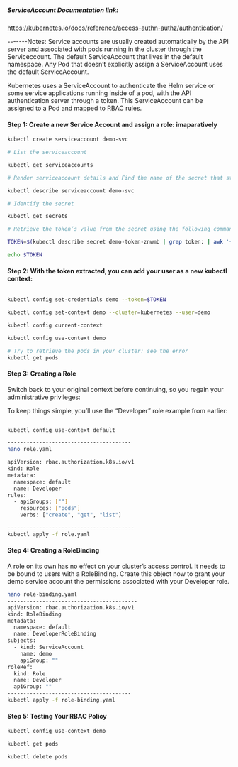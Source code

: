 ##### ServiceAccount Documentation link:

https://kubernetes.io/docs/reference/access-authn-authz/authentication/

-------Notes:
Service accounts are usually created automatically by the API server and associated with pods running in the cluster through the Serviceccount. The default ServiceAccount that lives in the default namespace. Any Pod that doesn’t explicitly assign a ServiceAccount uses the default ServiceAccount.

Kubernetes uses a ServiceAccount to authenticate the Helm service or some service applications running inside of a pod, with the API  authentication server through a token. This ServiceAccount can be assigned to a Pod and mapped to RBAC rules.

#### Step 1: Create a new Service Account and assign a role: imaparatively
```sh
kubectl create serviceaccount demo-svc

# List the serviceaccount

kubectl get serviceaccounts

# Render serviceaccount details and Find the name of the secret that stores the service account’s token

kubectl describe serviceaccount demo-svc

# Identify the secret

kubectl get secrets

# Retrieve the token’s value from the secret using the following command:

TOKEN=$(kubectl describe secret demo-token-znwmb | grep token: | awk '{print $2}')

echo $TOKEN

```
#### Step 2: With the token extracted, you can add your user as a new kubectl context:
```sh

kubectl config set-credentials demo --token=$TOKEN

kubectl config set-context demo --cluster=kubernetes --user=demo

kubectl config current-context

kubectl config use-context demo

# Try to retrieve the pods in your cluster: see the error
kubectl get pods

```

#### Step 3: Creating a Role

Switch back to your original context before continuing, so you regain your administrative privileges:

To keep things simple, you’ll use the “Developer” role example from earlier:

```sh

kubectl config use-context default

---------------------------------------
nano role.yaml

apiVersion: rbac.authorization.k8s.io/v1
kind: Role
metadata:
  namespace: default
  name: Developer
rules:
  - apiGroups: [""]
    resources: ["pods"]
    verbs: ["create", "get", "list"]

----------------------------------------
kubectl apply -f role.yaml

```
#### Step 4: Creating a RoleBinding
A role on its own has no effect on your cluster’s access control. It needs to be bound to users with a RoleBinding.
Create this object now to grant your demo service account the permissions associated with your Developer role.

```sh
nano role-binding.yaml
-----------------------------------------
apiVersion: rbac.authorization.k8s.io/v1
kind: RoleBinding
metadata:
  namespace: default
  name: DeveloperRoleBinding
subjects:
  - kind: ServiceAccount
    name: demo
    apiGroup: ""
roleRef:
  kind: Role
  name: Developer
  apiGroup: ""
---------------------------------------
kubectl apply -f role-binding.yaml

```

#### Step 5: Testing Your RBAC Policy
```sh
kubectl config use-context demo

kubectl get pods

kubectl delete pods

```

